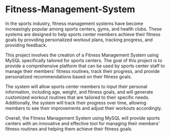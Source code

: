 # Fitness-Management-System

In the sports industry, fitness management systems have become increasingly popular among sports centers, gyms, and health clubs. These systems are designed to help 
sports center members achieve their fitness goals by providing personalized workout plans, tracking progress, and providing feedback.

This project involves the creation of a Fitness Management System using MySQL specifically tailored for sports centers. The goal of this project is to provide a 
comprehensive platform that can be used by sports center staff to manage their members' fitness routines, track their progress, and provide personalized 
recommendations based on their fitness goals.

The system will allow sports center members to input their personal information, including age, weight, and fitness goals, and will generate customized 
workout routines that are tailored to their specific needs. Additionally, the system will track their progress over time, allowing members to see their 
improvements and adjust their workouts accordingly.

Overall, the Fitness Management System using MySQL will provide sports centers with an innovative and effective tool for managing their members' fitness 
routines and helping them achieve their fitness goals.
